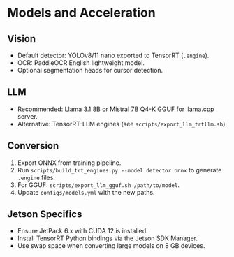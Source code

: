 # Models and Acceleration

## Vision
- Default detector: YOLOv8/11 nano exported to TensorRT (`.engine`).
- OCR: PaddleOCR English lightweight model.
- Optional segmentation heads for cursor detection.

## LLM
- Recommended: Llama 3.1 8B or Mistral 7B Q4-K GGUF for llama.cpp server.
- Alternative: TensorRT-LLM engines (see `scripts/export_llm_trtllm.sh`).

## Conversion

1. Export ONNX from training pipeline.
2. Run `scripts/build_trt_engines.py --model detector.onnx` to generate `.engine` files.
3. For GGUF: `scripts/export_llm_gguf.sh /path/to/model`.
4. Update `configs/models.yml` with the new paths.

## Jetson Specifics
- Ensure JetPack 6.x with CUDA 12 is installed.
- Install TensorRT Python bindings via the Jetson SDK Manager.
- Use swap space when converting large models on 8 GB devices.
